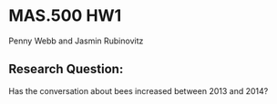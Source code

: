 # MAS.500 HW1

Penny Webb and Jasmin Rubinovitz

## Research Question:

Has the conversation about bees increased between 2013 and 2014?


